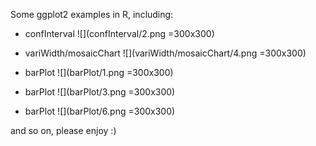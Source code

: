 Some ggplot2 examples in R, including:

 - confInterval
![](confInterval/2.png =300x300)

 - variWidth/mosaicChart
![](variWidth/mosaicChart/4.png =300x300)

 - barPlot
![](barPlot/1.png =300x300)

 - barPlot
![](barPlot/3.png =300x300)

 - barPlot
![](barPlot/6.png =300x300)

and so on, please enjoy :)

